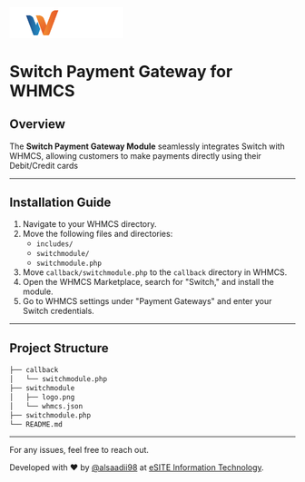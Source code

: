 <img src="./switchmodule/logo.png" alt="Switch Logo" style="width:200px;"/>

# Switch Payment Gateway for WHMCS

## Overview

The **Switch Payment Gateway Module** seamlessly integrates Switch with WHMCS, allowing customers to make payments directly using their Debit/Credit cards

---

## Installation Guide

1. Navigate to your WHMCS directory.
2. Move the following files and directories:
   - `includes/`
   - `switchmodule/`
   - `switchmodule.php`
3. Move `callback/switchmodule.php` to the `callback` directory in WHMCS.
4. Open the WHMCS Marketplace, search for "Switch," and install the module.
5. Go to WHMCS settings under "Payment Gateways" and enter your Switch credentials.

---

## Project Structure

```
├── callback
│   └── switchmodule.php
├── switchmodule
│   ├── logo.png
│   └── whmcs.json
├── switchmodule.php
└── README.md
```

---

For any issues, feel free to reach out.

Developed with ❤️ by [@alsaadii98](https://github.com/alsaadii98) at [eSITE Information Technology](https://esite-iq.com).
